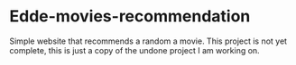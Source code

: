 # Edde-movies-recommendation
Simple website that recommends a random a movie. This project is not yet complete, this is just a copy of the undone project I am working on.
